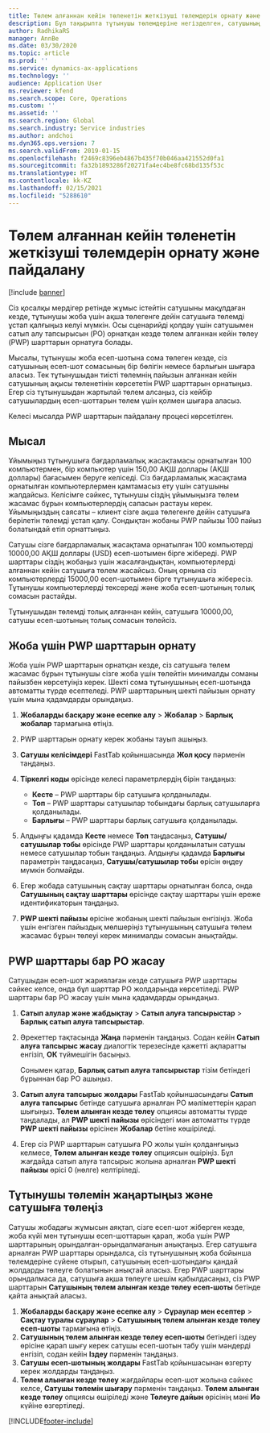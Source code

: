```yaml
---
title: Төлем алғаннан кейін төленетін жеткізуші төлемдерін орнату және пайдалану
description: Бұл тақырыпта тұтынушы төлемдеріне негізделген, сатушының ішінара төлемдерін шығара алу үшін төлем алғаннан кейін төлеу (PWP) шарттарын жасау жолы туралы түсіндіріледі.
author: RadhikaRS
manager: AnnBe
ms.date: 03/30/2020
ms.topic: article
ms.prod: ''
ms.service: dynamics-ax-applications
ms.technology: ''
audience: Application User
ms.reviewer: kfend
ms.search.scope: Core, Operations
ms.custom: ''
ms.assetid: ''
ms.search.region: Global
ms.search.industry: Service industries
ms.author: andchoi
ms.dyn365.ops.version: 7
ms.search.validFrom: 2019-01-15
ms.openlocfilehash: f2469c8396eb4867b435f70b046aa421552d0fa1
ms.sourcegitcommit: fa32b1893286f20271fa4ec4be8fc68bd135f53c
ms.translationtype: HT
ms.contentlocale: kk-KZ
ms.lasthandoff: 02/15/2021
ms.locfileid: "5288610"
---
```

# <a name="set-up-and-use-pay-when-paid-vendor-payments"></a>Төлем алғаннан кейін төленетін жеткізуші төлемдерін орнату және пайдалану

[!include [banner](../includes/banner.md)]

Сіз қосалқы мердігер ретінде жұмыс істейтін сатушыны мақұлдаған кезде, тұтынушы жоба үшін ақша төлегенге дейін сатушыға төлемді ұстап қалғыңыз келуі мүмкін. Осы сценарийді қолдау үшін сатушымен сатып алу тапсырысын (PO) орнатқан кезде төлем алғаннан кейін төлеу (PWP) шарттарын орнатуға болады.

Мысалы, тұтынушы жоба есеп-шотына сома төлеген кезде, сіз сатушының есеп-шот сомасының бір бөлігін немесе барлығын шығара аласыз. Тек тұтынушыдан тиісті төлемнің пайызын алғаннан кейін сатушының ақысы төленетінін көрсететін PWP шарттарын орнатыңыз. Егер сіз тұтынушыдан жартылай төлем алсаңыз, сіз кейбір сатушылардың есеп-шоттарын төлем үшін қолмен шығара аласыз.

Келесі мысалда PWP шарттарын пайдалану процесі көрсетілген.

## <a name="example"></a>Мысал

Ұйымыңыз тұтынушыға бағдарламалық жасақтамасы орнатылған 100 компьютермен, бір компьютер үшін 150,00 АҚШ доллары (АҚШ доллары) бағасымен беруге келіседі. Сіз бағдарламалық жасақтама орнатылған компьютерлермен қамтамасыз ету үшін сатушыны жалдайсыз. Келісімге сәйкес, тұтынушы сіздің ұйымыңызға төлем жасамас бұрын компьютерлердің сапасын растауы керек. Ұйымыңыздың саясаты – клиент сізге ақша төлегенге дейін сатушыға берілетін төлемді ұстап қалу. Сондықтан жобаны PWP пайызы 100 пайыз болатындай етіп орнаттыңыз.

Сатушы сізге бағдарламалық жасақтама орнатылған 100 компьютерді 10000,00 АҚШ доллары (USD) есеп-шотымен бірге жібереді. PWP шарттары сіздің жобаңыз үшін жасалғандықтан, компьютерлерді алғаннан кейін сатушыға төлем жасайсыз. Оның орнына сіз компьютерлерді 15000,00 есеп-шотымен бірге тұтынушыға жібересіз. Тұтынушы компьютерлерді тексереді және жоба есеп-шотының толық сомасын растайды.

Тұтынушыдан төлемді толық алғаннан кейін, сатушыға 10000,00, сатушы есеп-шотының толық сомасын төлейсіз.

## <a name="set-up-pwp-terms-for-a-project"></a>Жоба үшін PWP шарттарын орнату

Жоба үшін PWP шарттарын орнатқан кезде, сіз сатушыға төлем жасамас бұрын тұтынушы сізге жоба үшін төлейтін минималды соманы пайызбен көрсетуіңіз керек. Шекті сома тұтынушының есеп-шотында автоматты түрде есептеледі. PWP шарттарының шекті пайызын орнату үшін мына қадамдарды орындаңыз.

1. **Жобаларды басқару және есепке алу** \> **Жобалар** \> **Барлық жобалар** тармағына өтіңіз.
2. PWP шарттарын орнату керек жобаны тауып ашыңыз.
3. **Сатушы келісімдері** FastTab қойыншасында **Жол қосу** пәрменін таңдаңыз.
3. **Тіркелгі коды** өрісінде келесі параметрлердің бірін таңдаңыз:

    - **Кесте** – PWP шарттары бір сатушыға қолданылады.
    - **Топ** – PWP шарттары сатушылар тобындағы барлық сатушыларға қолданылады.
    - **Барлығы** – PWP шарттары барлық сатушыға қолданылады.

4. Алдыңғы қадамда **Кесте** немесе **Топ** таңдасаңыз, **Сатушы/сатушылар тобы** өрісінде PWP шарттары қолданылатын сатушы немесе сатушылар тобын таңдаңыз. Алдыңғы қадамда **Барлығы** параметрін таңдасаңыз, **Сатушы/сатушылар тобы** өрісін өңдеу мүмкін болмайды.
5. Егер жобада сатушының сақтау шарттары орнатылған болса, онда **Сатушының сақтау шарттары** өрісінде сақтау шарттары үшін ереже идентификаторын таңдаңыз.
6. **PWP шекті пайызы** өрісіне жобаның шекті пайызын енгізіңіз. Жоба үшін енгізген пайыздық мөлшеріңіз тұтынушының сатушыға төлем жасамас бұрын төлеуі керек минималды сомасын анықтайды.

## <a name="create-a-po-that-has-pwp-terms"></a>PWP шарттары бар PO жасау

Сатушыдан есеп-шот жариялаған кезде сатушыға PWP шарттары сәйкес келсе, онда бұл шарттар PO жолдарында көрсетіледі. PWP шарттары бар PO жасау үшін мына қадамдарды орындаңыз.

1. **Сатып алулар және жабдықтау** \> **Сатып алуға тапсырыстар** \> **Барлық сатып алуға тапсырыстар**.
2. Әрекеттер тақтасында **Жаңа** пәрменін таңдаңыз. Содан кейін **Сатып алуға тапсырыс жасау** диалогтік терезесінде қажетті ақпаратты енгізіп, **ОК** түймешігін басыңыз.

    Сонымен қатар, **Барлық сатып алуға тапсырыстар** тізім бетіндегі бұрыннан бар PO ашыңыз.

4. **Сатып алуға тапсырыс жолдары** FastTab қойыншасындағы **Сатып алуға тапсырыс** бетінде сатушыға арналған PO мәліметтерін қарап шығыңыз. **Төлем алынған кезде төлеу** опциясы автоматты түрде таңдалады, ал **PWP шекті пайызы** өрісіндегі мән автоматты түрде **PWP шекті пайызы** өрісінен **Жобалар** бетіне көшіріледі.
6. Егер сіз PWP шарттарын сатушыға PO жолы үшін қолданғыңыз келмесе, **Төлем алынған кезде төлеу** опциясын өшіріңіз. Бұл жағдайда сатып алуға тапсырыс жолына арналған **PWP шекті пайызы** өрісі 0 (нөлге) келтіріледі.

## <a name="update-a-customer-payment-and-pay-the-vendor"></a>Тұтынушы төлемін жаңартыңыз және сатушыға төлеңіз

Сатушы жобадағы жұмысын аяқтап, сізге есеп-шот жіберген кезде, жоба күйі мен тұтынушы есеп-шоттарын қарап, жоба үшін PWP шарттарының орындалған-орындалмағанын анықтаңыз. Егер сатушыға арналған PWP шарттары орындалса, сіз тұтынушының жоба бойынша төлемдеріне сүйене отырып, сатушының есеп-шотындағы қандай жолдарды төлеуге болатынын анықтай аласыз. Егер PWP шарттары орындалмаса да, сатушыға ақша төлеуге шешім қабылдасаңыз, сіз PWP шарттарын **Сатушының төлем алынған кезде төлеу есеп-шоты** бетінде қайта анықтай аласыз.

1. **Жобаларды басқару және есепке алу** \> **Сұраулар мен есептер** \> **Сақтау туралы сұраулар** \> **Сатушының төлем алынған кезде төлеу есеп-шоты** тармағына өтіңіз.
2. **Сатушының төлем алынған кезде төлеу есеп-шоты** бетіндегі іздеу өрісіне қарап шығу керек сатушы есеп-шотын табу үшін мәндерді енгізіп, содан кейін **Іздеу** пәрменін таңдаңыз.
3. **Сатушы есеп-шотының жолдары** FastTab қойыншасынан өзгерту керек жолдарды таңдаңыз.
4. **Төлем алынған кезде төлеу** жағдайлары есеп-шот жолына сәйкес келсе, **Сатушы төлемін шығару** пәрменін таңдаңыз. **Төлем алынған кезде төлеу** опциясы өшіріледі және **Төлеуге дайын** өрісінің мәні **Иә** күйіне өзгертіледі.


[!INCLUDE[footer-include](../includes/footer-banner.md)]